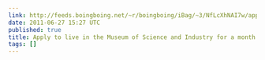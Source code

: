 ```yaml
---
link: http://feeds.boingboing.net/~r/boingboing/iBag/~3/NfLcXhNAI7w/apply-to-live-in-the.html
date: 2011-06-27 15:27 UTC
published: true
title: Apply to live in the Museum of Science and Industry for a month
tags: []
---
```



